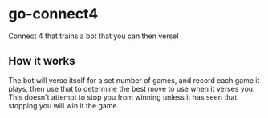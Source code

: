 # go-connect4
Connect 4 that trains a bot that you can then verse!

## How it works
The bot will verse itself for a set number of games, and record each game it plays, then use that to determine the best move to use when it verses you. This doesn't attempt to stop you from winning unless it has seen that stopping you will win it the game.


